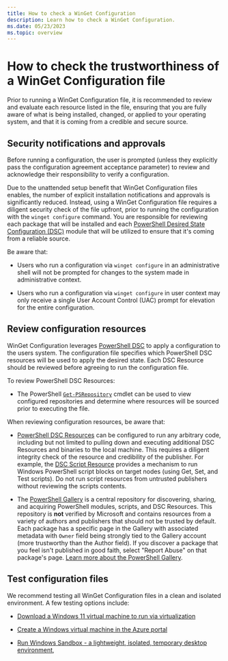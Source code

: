 ```yaml
---
title: How to check a WinGet Configuration
description: Learn how to check a WinGet Configuration.
ms.date: 05/23/2023
ms.topic: overview
---
```


# How to check the trustworthiness of a WinGet Configuration file

Prior to running a WinGet Configuration file, it is recommended to review and evaluate each resource listed in the file, ensuring that you are fully aware of what is being installed, changed, or applied to your operating system, and that it is coming from a credible and secure source.

## Security notifications and approvals

Before running a configuration, the user is prompted (unless they explicitly pass the configuration agreement acceptance parameter) to review and acknowledge their responsibility to verify a configuration.

Due to the unattended setup benefit that WinGet Configuration files enables, the number of explicit installation notifications and approvals is significantly reduced. Instead, using a WinGet Configuration file requires a diligent security check of the file upfront, prior to running the configuration with the `winget configure` command. You are responsible for reviewing each package that will be installed and each [PowerShell Desired State Configuration (DSC)](/powershell/dsc/overview) module that will be utilized to ensure that it's coming from a reliable source.

Be aware that:

- Users who run a configuration via `winget configure` in an administrative shell will not be prompted for changes to the system made in administrative context.

- Users who run a configuration via `winget configure` in user context may only receive a single User Account Control (UAC) prompt for elevation for the entire configuration.

## Review configuration resources

WinGet Configuration leverages [PowerShell DSC](/powershell/dsc/overview) to apply a configuration to the users system. The configuration file specifies which PowerShell DSC resources will be used to apply the desired state. Each DSC Resource should be reviewed before agreeing to run the configuration file.

To review PowerShell DSC Resources:

- The PowerShell [`Get-PSRepository`](/powershell/module/powershellget/get-psrepository) cmdlet can be used to view configured repositories and determine where resources will be sourced prior to executing the file.

When reviewing configuration resources, be aware that:

- [PowerShell DSC Resources](/powershell/dsc/concepts/resources) can be configured to run any arbitrary code, including but not limited to pulling down and executing additional DSC Resources and binaries to the local machine. This requires a diligent integrity check of the resource and credibility of the publisher. For example, the [DSC Script Resource](/powershell/dsc/reference/resources/windows/scriptresource) provides a mechanism to run Windows PowerShell script blocks on target nodes (using Get, Set, and Test scripts). Do not run script resources from untrusted publishers without reviewing the scripts contents.

- The [PowerShell Gallery](https://www.powershellgallery.com/) is a central repository for discovering, sharing, and acquiring PowerShell modules, scripts, and DSC Resources. This repository is **not** verified by Microsoft and contains resources from a variety of authors and publishers that should not be trusted by default. Each package has a specific page in the Gallery with associated metadata with `Owner` field being strongly tied to the Gallery account (more trustworthy than the Author field). If you discover a package that you feel isn't published in good faith, select "Report Abuse" on that package's page. [Learn more about the PowerShell Gallery](/powershell/gallery/getting-started).

## Test configuration files

We recommend testing all WinGet Configuration files in a clean and isolated environment. A few testing options include:

- [Download a Windows 11 virtual machine to run via virtualization](https://developer.microsoft.com/windows/downloads/virtual-machines/)

- [Create a Windows virtual machine in the Azure portal](/azure/virtual-machines/windows/quick-create-portal)

- [Run Windows Sandbox - a lightweight, isolated, temporary desktop environment](/windows/security/threat-protection/windows-sandbox/windows-sandbox-overview),
